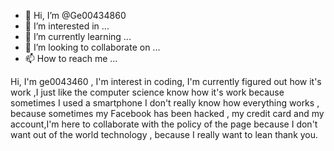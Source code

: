 - 👋 Hi, I’m @Ge00434860
- 👀 I’m interested in ...
- 🌱 I’m currently learning ...
- 💞️ I’m looking to collaborate on ...
- 📫 How to reach me ...

<!---
Ge00434860/Ge00434860 is a ✨ special ✨ repository because its `README.md` (this file) appears on your GitHub profile.
You can click the Preview link to take a look at your changes.
--->
Hi, I'm ge0043460 , I'm interest in coding, I'm currently figured out how it's work ,I just like the computer science know how it's work because sometimes I used a smartphone I don't really know how everything works , because sometimes my Facebook has been hacked , my credit card and my account,I'm here to collaborate with the policy of the page because I don't want out of the world technology , because I really want to lean thank you. 
